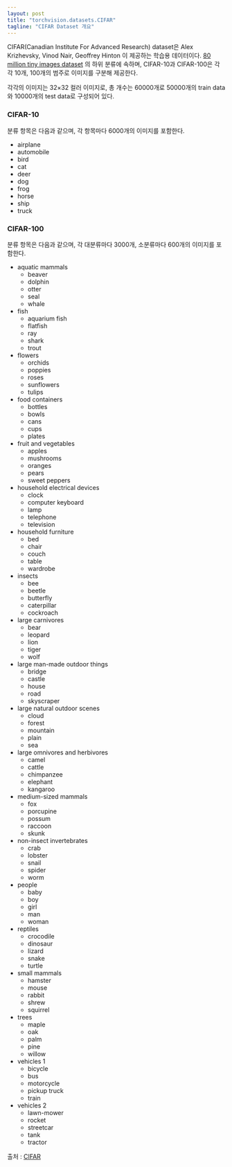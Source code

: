 ```yaml
---
layout: post
title: "torchvision.datasets.CIFAR"
tagline: "CIFAR Dataset 개요"
---
```


CIFAR(Canadian Institute For Advanced Research) dataset은 Alex Krizhevsky, Vinod Nair, Geoffrey Hinton 이 제공하는 학습용 데이터이다. [80 million tiny images dataset](http://groups.csail.mit.edu/vision/TinyImages/) 의 하위 분류에 속하며, CIFAR-10과 CIFAR-100은 각각 10개, 100개의 범주로 이미지를 구분해 제공한다.

각각의 이미지는 32×32 컬러 이미지로, 총 개수는 60000개로 50000개의 train data 와 10000개의 test data로 구성되어 있다.

### CIFAR-10
분류 항목은 다음과 같으며, 각 항목마다 6000개의 이미지를 포함한다.
- airplane										
- automobile										
- bird										
- cat										
- deer										
- dog										
- frog										
- horse										
- ship										
- truck

### CIFAR-100
분류 항목은 다음과 같으며, 각 대분류마다 3000개, 소분류마다 600개의 이미지를 포함한다.
- aquatic mammals
  - beaver
  - dolphin
  - otter
  - seal
  - whale
- fish
  - aquarium fish
  - flatfish
  - ray
  - shark
  - trout
- flowers
  - orchids
  - poppies
  - roses
  - sunflowers
  - tulips
- food containers
  - bottles
  - bowls
  - cans
  - cups
  - plates
- fruit and vegetables
  - apples
  - mushrooms
  - oranges
  - pears
  - sweet peppers
- household electrical devices
  - clock
  - computer keyboard
  - lamp
  - telephone
  - television
- household furniture
  - bed
  - chair
  - couch
  - table
  - wardrobe
- insects
  - bee
  - beetle
  - butterfly
  - caterpillar
  - cockroach
- large carnivores
  - bear
  - leopard
  - lion
  - tiger
  - wolf
- large man-made outdoor things
  - bridge
  - castle
  - house
  - road
  - skyscraper
- large natural outdoor scenes
  - cloud
  - forest
  - mountain
  - plain
  - sea
- large omnivores and herbivores
  - camel
  - cattle
  - chimpanzee
  - elephant
  - kangaroo
- medium-sized mammals
  - fox
  - porcupine
  - possum
  - raccoon
  - skunk
- non-insect invertebrates
  - crab
  - lobster
  - snail
  - spider
  - worm
- people
  - baby
  - boy
  - girl
  - man
  - woman
- reptiles
  - crocodile
  - dinosaur
  - lizard
  - snake
  - turtle
- small mammals
  - hamster
  - mouse
  - rabbit
  - shrew
  - squirrel
- trees
  - maple
  - oak
  - palm
  - pine
  - willow
- vehicles 1
  - bicycle
  - bus
  - motorcycle
  - pickup truck
  - train
- vehicles 2
  - lawn-mower
  - rocket
  - streetcar
  - tank
  - tractor

출처 : [CIFAR](https://www.cs.toronto.edu/~kriz/cifar.html)
